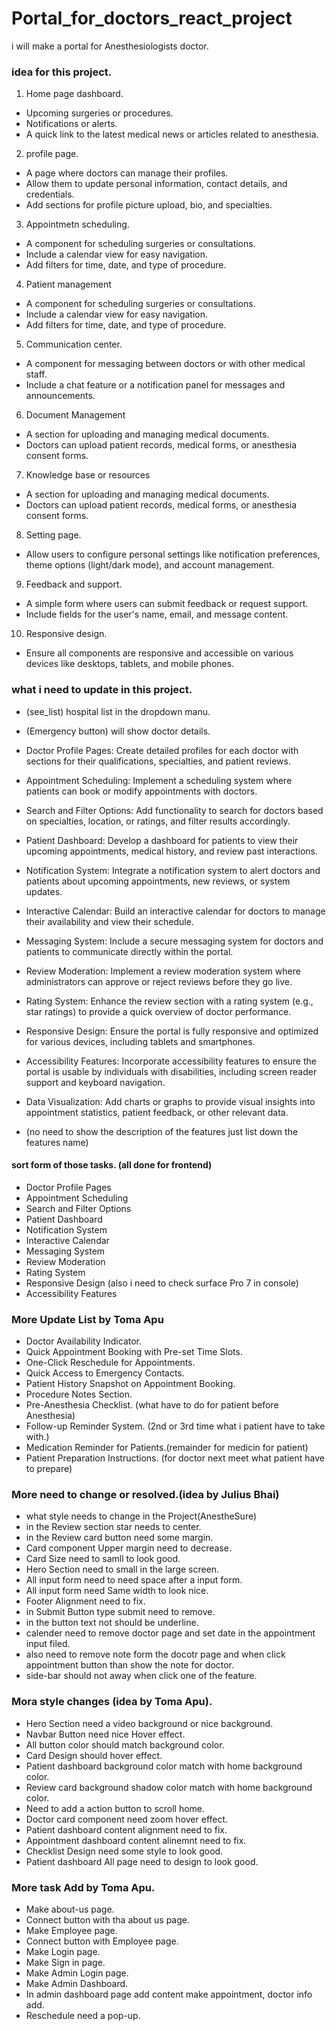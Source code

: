 # Portal_for_doctors_react_project
i will make a portal for Anesthesiologists doctor.

### idea for this project.
1. Home page dashboard.
- Upcoming surgeries or procedures.
- Notifications or alerts.
- A quick link to the latest medical news or articles related to anesthesia.

2. profile page.
- A page where doctors can manage their profiles.
- Allow them to update personal information, contact details, and credentials.
- Add sections for profile picture upload, bio, and specialties. 

3. Appointmetn scheduling.
- A component for scheduling surgeries or consultations.
- Include a calendar view for easy navigation.
- Add filters for time, date, and type of procedure.

4. Patient management
- A component for scheduling surgeries or consultations.
- Include a calendar view for easy navigation.
- Add filters for time, date, and type of procedure.

5. Communication center.
- A component for messaging between doctors or with other medical staff.
- Include a chat feature or a notification panel for messages and announcements.

6. Document Management
- A section for uploading and managing medical documents.
- Doctors can upload patient records, medical forms, or anesthesia consent forms.

7. Knowledge base or resources
- A section for uploading and managing medical documents.
- Doctors can upload patient records, medical forms, or anesthesia consent forms.

8. Setting page.
- Allow users to configure personal settings like notification preferences, theme options (light/dark mode), and account management.

9. Feedback and support.
- A simple form where users can submit feedback or request support.
- Include fields for the user's name, email, and message content.

10. Responsive design.
- Ensure all components are responsive and accessible on various devices like desktops, tablets, and mobile phones.























### what i need to update in this project.
- (see_list) hospital list in the dropdown manu.

- (Emergency button) will show doctor details. 

- Doctor Profile Pages: Create detailed profiles for each doctor with sections for their qualifications, specialties, and patient reviews.

- Appointment Scheduling: Implement a scheduling system where patients can book or modify appointments with doctors.

- Search and Filter Options: Add functionality to search for doctors based on specialties, location, or ratings, and filter results accordingly.

- Patient Dashboard: Develop a dashboard for patients to view their upcoming appointments, medical history, and review past interactions.

- Notification System: Integrate a notification system to alert doctors and patients about upcoming appointments, new reviews, or system updates.

- Interactive Calendar: Build an interactive calendar for doctors to manage their availability and view their schedule.

- Messaging System: Include a secure messaging system for doctors and patients to communicate directly within the portal.

- Review Moderation: Implement a review moderation system where administrators can approve or reject reviews before they go live.

- Rating System: Enhance the review section with a rating system (e.g., star ratings) to provide a quick overview of doctor performance.

- Responsive Design: Ensure the portal is fully responsive and optimized for various devices, including tablets and smartphones.

- Accessibility Features: Incorporate accessibility features to ensure the portal is usable by individuals with disabilities, including screen reader support and keyboard navigation.

- Data Visualization: Add charts or graphs to provide visual insights into appointment statistics, patient feedback, or other relevant data.

- (no need to show the description of the features just list down the features name)

#### sort form of those tasks. (all done for frontend)
- Doctor Profile Pages
- Appointment Scheduling
- Search and Filter Options
- Patient Dashboard
- Notification System
- Interactive Calendar
- Messaging System
- Review Moderation
- Rating System
- Responsive Design (also i need to check surface Pro 7 in console)
- Accessibility Features

### More Update List by Toma Apu
- Doctor Availability Indicator.
- Quick Appointment Booking with Pre-set Time Slots.
- One-Click Reschedule for Appointments.
- Quick Access to Emergency Contacts.
- Patient History Snapshot on Appointment Booking.
- Procedure Notes Section.
- Pre-Anesthesia Checklist. (what have to do for patient before Anesthesia)
- Follow-up Reminder System. (2nd or 3rd time what i patient have to take with.)
- Medication Reminder for Patients.(remainder for medicin for patient)
- Patient Preparation Instructions. (for doctor next meet what patient have to prepare)

### More need to change or resolved.(idea by Julius Bhai)
- what style needs to change in the  Project(AnestheSure)
- in the Review section star needs to center.
- in the Review card button need some margin.
- Card component Upper margin need to decrease.
- Card Size need to samll to look good.
- Hero Section need to small in the large screen.
- All input form need to need space after a input form.
- All input form need Same width to look nice.
- Footer Alignment need to fix.
- in Submit Button type submit need to remove.
- in the button text not should be underline.
- calender need to remove doctor page and set date in the appointment input filed.
- also need to remove note form the docotr page and when click appointment button than show the note for doctor.
- side-bar should not away when click one of the feature.

### Mora style changes (idea by Toma Apu).
- Hero Section need a video background or nice  background.
- Navbar Button need nice Hover effect.
- All button color should match background color.
- Card Design should hover effect.
- Patient dashboard background color match with home background color.
- Review card background shadow color match with home background color.
- Need to add a action button to scroll home.
- Doctor card component need zoom hover effect.
- Patient dashboard content alignment need to fix.
- Appointment dashboard content alinemnt need to fix.
- Checklist Design need some style to look good.
- Patient dashboard All page need to design to look good.

### More task Add by Toma Apu.
- Make about-us page.
- Connect button with tha about us page.
- Make Employee page.
- Connect button with Employee page.
- Make Login page.
- Make Sign in page.
- Make Admin Login page.
- Make Admin Dashboard.
- In admin dashboard page add content make appointment, doctor info add.
- Reschedule need a pop-up.

